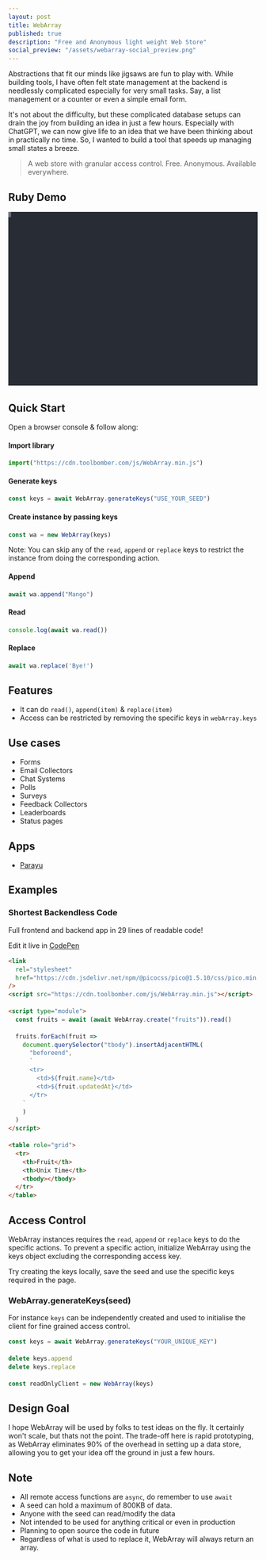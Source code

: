 ```yaml
---
layout: post
title: WebArray
published: true
description: "Free and Anonymous light weight Web Store"
social_preview: "/assets/webarray-social_preview.png"
---
```


Abstractions that fit our minds like jigsaws are fun to play with. While
building tools, I have often felt state management at the backend is needlessly
complicated especially for very small tasks. Say, a list management or a counter
or even a simple email form.

It's not about the difficulty, but these complicated database setups can drain
the joy from building an idea in just a few hours. Especially with ChatGPT, we
can now give life to an idea that we have been thinking about in practically no
time. So, I wanted to build a tool that speeds up managing small states a
breeze.

> A web store with granular access control. Free. Anonymous. Available
> everywhere.

## Ruby Demo

![Ruby Demo](/assets/ruby-demo.svg)

## Quick Start

Open a browser console & follow along:

#### Import library

``` js
import("https://cdn.toolbomber.com/js/WebArray.min.js")
```

#### Generate keys

``` js
const keys = await WebArray.generateKeys("USE_YOUR_SEED")
```

#### Create instance by passing keys

``` js
const wa = new WebArray(keys)
```

Note: You can skip any of the `read`, `append` or `replace` keys to restrict
the instance from doing the corresponding action.

#### Append

``` js
await wa.append("Mango")
```

#### Read

``` js
console.log(await wa.read())
```

#### Replace

``` js
await wa.replace('Bye!')
```

## Features

- It can do `read()`, `append(item)` & `replace(item)`
- Access can be restricted by removing the specific keys in `webArray.keys`

## Use cases

- Forms
- Email Collectors
- Chat Systems
- Polls
- Surveys
- Feedback Collectors
- Leaderboards
- Status pages

## Apps

- [Parayu](https://parayu.toolbomber.com)

## Examples

### Shortest Backendless Code

Full frontend and backend app in 29 lines of readable code!

Edit it live in [CodePen](https://codepen.io/jikkuatwork/pen/GRwBzBY?editors=1000)

``` html
<link
  rel="stylesheet"
  href="https://cdn.jsdelivr.net/npm/@picocss/pico@1.5.10/css/pico.min.css"
/>
<script src="https://cdn.toolbomber.com/js/WebArray.min.js"></script>

<script type="module">
  const fruits = await (await WebArray.create("fruits")).read()

  fruits.forEach(fruit =>
    document.querySelector("tbody").insertAdjacentHTML(
      "beforeend",
      `
      <tr>
        <td>${fruit.name}</td>
        <td>${fruit.updatedAt}</td>
      </tr>
    `
    )
  )
</script>

<table role="grid">
  <tr>
    <th>Fruit</th>
    <th>Unix Time</th>
    <tbody></tbody>
  </tr>
</table>
```

## Access Control

WebArray instances requires the `read`, `append` or `replace` keys to do the
specific actions. To prevent a specific action, initialize WebArray using the
keys object excluding the corresponding access key.

Try creating the keys locally, save the seed and use the specific keys required
in the page.

### WebArray.generateKeys(seed)

For instance `keys` can be independently created and used to initialise the client for
fine grained access control.

``` js
const keys = await WebArray.generateKeys("YOUR_UNIQUE_KEY")

delete keys.append
delete keys.replace

const readOnlyClient = new WebArray(keys)
```

## Design Goal

I hope WebArray will be used by folks to test ideas on the fly. It certainly
won't scale, but thats not the point. The trade-off here is rapid prototyping,
as WebArray eliminates 90% of the overhead in setting up a data store, allowing
you to get your idea off the ground in just a few hours.

## Note

- All remote access functions are `async`, do remember to use `await`
- A seed can hold a maximum of 800KB of data.
- Anyone with the seed can read/modify the data
- Not intended to be used for anything critical or even in production
- Planning to open source the code in future
- Regardless of what is used to replace it, WebArray will always return an array.
